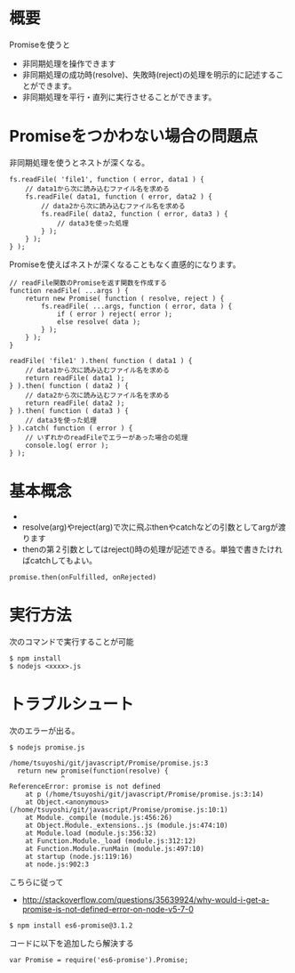 # 概要
Promiseを使うと
- 非同期処理を操作できます
- 非同期処理の成功時(resolve)、失敗時(reject)の処理を明示的に記述することができます。
- 非同期処理を平行・直列に実行させることができます。


# Promiseをつかわない場合の問題点
非同期処理を使うとネストが深くなる。
```
fs.readFile( 'file1', function ( error, data1 ) {
    // data1から次に読み込むファイル名を求める
    fs.readFile( data1, function ( error, data2 ) {
        // data2から次に読み込むファイル名を求める
        fs.readFile( data2, function ( error, data3 ) {
            // data3を使った処理
        } );
    } );
} );
```

Promiseを使えばネストが深くなることもなく直感的になります。
```
// readFile関数のPromiseを返す関数を作成する
function readFile( ...args ) {
    return new Promise( function ( resolve, reject ) {
        fs.readFile( ...args, function ( error, data ) {
            if ( error ) reject( error );
            else resolve( data );
        } );
    } );
}
 
readFile( 'file1' ).then( function ( data1 ) {
    // data1から次に読み込むファイル名を求める
    return readFile( data1 );
} ).then( function ( data2 ) {
    // data2から次に読み込むファイル名を求める
    return readFile( data2 );
} ).then( function ( data3 ) {
    // data3を使った処理
} ).catch( function ( error ) {
    // いずれかのreadFileでエラーがあった場合の処理
    console.log( error );
} );
```

# 基本概念
- 
- resolve(arg)やreject(arg)で次に飛ぶthenやcatchなどの引数としてargが渡ります
- thenの第２引数としてはreject()時の処理が記述できる。単独で書きたければcatchしてもよい。
```
promise.then(onFulfilled, onRejected)
```

# 実行方法
次のコマンドで実行することが可能
```
$ npm install
$ nodejs <xxxx>.js
```

# トラブルシュート
次のエラーが出る。
```
$ nodejs promise.js

/home/tsuyoshi/git/javascript/Promise/promise.js:3
  return new promise(function(resolve) {
             ^
ReferenceError: promise is not defined
    at p (/home/tsuyoshi/git/javascript/Promise/promise.js:3:14)
    at Object.<anonymous> (/home/tsuyoshi/git/javascript/Promise/promise.js:10:1)
    at Module._compile (module.js:456:26)
    at Object.Module._extensions..js (module.js:474:10)
    at Module.load (module.js:356:32)
    at Function.Module._load (module.js:312:12)
    at Function.Module.runMain (module.js:497:10)
    at startup (node.js:119:16)
    at node.js:902:3
```

こちらに従って
- http://stackoverflow.com/questions/35639924/why-would-i-get-a-promise-is-not-defined-error-on-node-v5-7-0

```
$ npm install es6-promise@3.1.2
```

コードに以下を追加したら解決する
```
var Promise = require('es6-promise').Promise;
```
